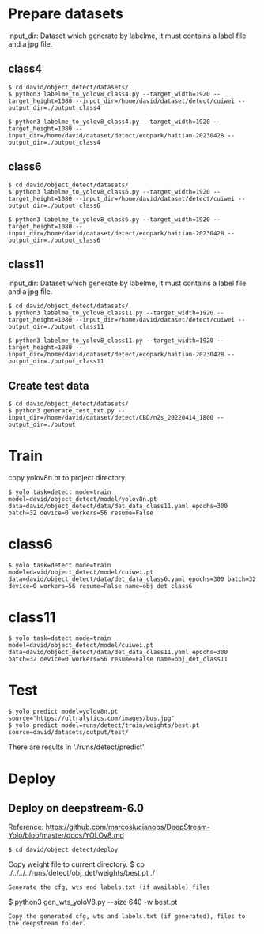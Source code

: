 
# Prepare datasets
input_dir: Dataset which generate by labelme, it must contains a label file and a jpg file.
## class4
```
$ cd david/object_detect/datasets/
$ python3 labelme_to_yolov8_class4.py --target_width=1920 --target_height=1080 --input_dir=/home/david/dataset/detect/cuiwei --output_dir=./output_class4

$ python3 labelme_to_yolov8_class4.py --target_width=1920 --target_height=1080 --input_dir=/home/david/dataset/detect/ecopark/haitian-20230428 --output_dir=./output_class4
```

## class6
```
$ cd david/object_detect/datasets/
$ python3 labelme_to_yolov8_class6.py --target_width=1920 --target_height=1080 --input_dir=/home/david/dataset/detect/cuiwei --output_dir=./output_class6

$ python3 labelme_to_yolov8_class6.py --target_width=1920 --target_height=1080 --input_dir=/home/david/dataset/detect/ecopark/haitian-20230428 --output_dir=./output_class6
```

## class11
input_dir: Dataset which generate by labelme, it must contains a label file and a jpg file.
```
$ cd david/object_detect/datasets/
$ python3 labelme_to_yolov8_class11.py --target_width=1920 --target_height=1080 --input_dir=/home/david/dataset/detect/cuiwei --output_dir=./output_class11

$ python3 labelme_to_yolov8_class11.py --target_width=1920 --target_height=1080 --input_dir=/home/david/dataset/detect/ecopark/haitian-20230428 --output_dir=./output_class11
```

## Create test data
```
$ cd david/object_detect/datasets/
$ python3 generate_test_txt.py --input_dir=/home/david/dataset/detect/CBD/n2s_20220414_1800 --output_dir=./output
```


# Train
copy yolov8n.pt to project directory.
```
$ yolo task=detect mode=train model=david/object_detect/model/yolov8n.pt data=david/object_detect/data/det_data_class11.yaml epochs=300 batch=32 device=0 workers=56 resume=False
```

# class6
```
$ yolo task=detect mode=train model=david/object_detect/model/cuiwei.pt data=david/object_detect/data/det_data_class6.yaml epochs=300 batch=32 device=0 workers=56 resume=False name=obj_det_class6
```

# class11
```
$ yolo task=detect mode=train model=david/object_detect/model/cuiwei.pt data=david/object_detect/data/det_data_class11.yaml epochs=300 batch=32 device=0 workers=56 resume=False name=obj_det_class11
```

# Test
```
$ yolo predict model=yolov8n.pt source="https://ultralytics.com/images/bus.jpg"
$ yolo predict model=runs/detect/train/weights/best.pt source=david/datasets/output/test/
```
There are results in './runs/detect/predict'


# Deploy

## Deploy on deepstream-6.0
Reference: https://github.com/marcoslucianops/DeepStream-Yolo/blob/master/docs/YOLOv8.md

```
$ cd david/object_detect/deploy
```
Copy weight file to current directory.
$ cp ./../../../runs/detect/obj_det/weights/best.pt ./
```
Generate the cfg, wts and labels.txt (if available) files
```
$ python3 gen_wts_yoloV8.py --size 640 -w best.pt
```
Copy the generated cfg, wts and labels.txt (if generated), files to the deepstream folder.




